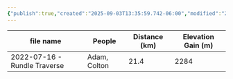 ```yaml
---
{"publish":true,"created":"2025-09-03T13:35:59.742-06:00","modified":"2025-09-03T14:52:11.771-06:00","published":"2025-09-03T14:52:11.771-06:00","tags":["route"],"cssclasses":"","elevation":null,"region":"Banff","location":"51.1245751, -115.4691932","DWYT":"Don’t do","Kane":"Easy","completed":true}
---
```



|          file name           |    People    | Distance (km) | Elevation Gain (m) |
| ---------------------------- | ------------ | ------------- | ------------------ |
| 2022-07-16 - Rundle Traverse | Adam, Colton |     21.4      |        2284        |